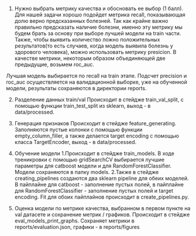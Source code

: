 1)  Нужно выбрать метрику качества и обосновать ее выбор (1 балл). 
 Для нашей задачи хорошо подойдет метрика recall, показывающая долю верно предсказанных болезней. Так как крайне важно правильно предсказать наличие болезни, именно эту метрику мы будем брать за основу при выборе лучшей модели на train части. Также, чтобы выявить количество ложно положительных результатов(то есть случаев, когда модель выявила болезнь у здорового человека), можно использовать метрику presicion. В качестве метрики, некоторым образом объединяющей две предыдущие, возьмем roc_auc. 

Лучшая модель выбирается по recall на train этапе.
Подсчет precision и roc_auc осуществляется на валидационной выборке, уже на обученной модели, результаты сохраняются в директории reports.

2)  Разделение данных train/val
Происходит в стейдже train_val_split, с помощью функции train_test_split из sklearn, выход - в data/processed.

3)  Генерация признаков
Происходит в стейдже feature_generating. Заполняются пустые колонки с помощью функции empty_column_filler, а также делается target encoding с помощью класса TargetEncoder, выход - в data/processed.
 
4)  Обучение модели
  1.Происходит в стейдже train_models. В ходе треникровки с помощью gridSearchCV выбирается лучшие параметры для catboost модели и для RandomForestClassifier. Модели     сохраняются в папку models.
  2.Также в стейдже creating_pipelines создаются два sklearn pipeline для обеих моделей. В пайплайне для catboost - заполнение пустых полей, в пайплайне для RandomForestClassifier - заполнение пустых полей и target encoding. Fit для обоих пайплайнов происходит в create_pipelines.py.
  
5)  Оценка модели по метрике качества, выбранном в первом пункте на val датасете и сохранение метрик / графиков.
  Происходит в стейдже eval_models_print_graphs. Сохраняет метрики в reports/evaluation.json, графики - в reports/figures

